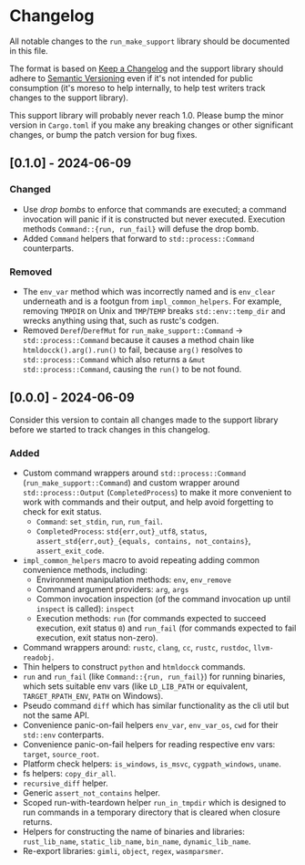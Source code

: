 # Changelog

All notable changes to the `run_make_support` library should be documented in this file.

The format is based on [Keep a Changelog](https://keepachangelog.com/en/1.1.0/) and the support
library should adhere to [Semantic Versioning](https://semver.org/spec/v2.0.0.html) even if it's
not intended for public consumption (it's moreso to help internally, to help test writers track
changes to the support library).

This support library will probably never reach 1.0. Please bump the minor version in `Cargo.toml` if
you make any breaking changes or other significant changes, or bump the patch version for bug fixes.

## [0.1.0] - 2024-06-09

### Changed

- Use *drop bombs* to enforce that commands are executed; a command invocation will panic if it is
  constructed but never executed. Execution methods `Command::{run, run_fail}` will defuse the drop
  bomb.
- Added `Command` helpers that forward to `std::process::Command` counterparts.

### Removed

- The `env_var` method which was incorrectly named and is `env_clear` underneath and is a footgun
  from `impl_common_helpers`. For example, removing `TMPDIR` on Unix and `TMP`/`TEMP` breaks
  `std::env::temp_dir` and wrecks anything using that, such as rustc's codgen.
- Removed `Deref`/`DerefMut` for `run_make_support::Command` -> `std::process::Command` because it
  causes a method chain like `htmldocck().arg().run()` to fail, because `arg()` resolves to
  `std::process::Command` which also returns a `&mut std::process::Command`, causing the `run()` to
  be not found.

## [0.0.0] - 2024-06-09

Consider this version to contain all changes made to the support library before we started to track
changes in this changelog.

### Added

- Custom command wrappers around `std::process::Command` (`run_make_support::Command`) and custom
  wrapper around `std::process::Output` (`CompletedProcess`) to make it more convenient to work with
  commands and their output, and help avoid forgetting to check for exit status.
    - `Command`: `set_stdin`, `run`, `run_fail`.
    - `CompletedProcess`: `std{err,out}_utf8`, `status`, `assert_std{err,out}_{equals, contains,
      not_contains}`, `assert_exit_code`.
- `impl_common_helpers` macro to avoid repeating adding common convenience methods, including:
    - Environment manipulation methods: `env`, `env_remove`
    - Command argument providers: `arg`, `args`
    - Common invocation inspection (of the command invocation up until `inspect` is called):
      `inspect`
    - Execution methods: `run` (for commands expected to succeed execution, exit status `0`) and
      `run_fail` (for commands expected to fail execution, exit status non-zero).
- Command wrappers around: `rustc`, `clang`, `cc`, `rustc`, `rustdoc`, `llvm-readobj`.
- Thin helpers to construct `python` and `htmldocck` commands.
- `run` and `run_fail` (like `Command::{run, run_fail}`) for running binaries, which sets suitable
  env vars (like `LD_LIB_PATH` or equivalent, `TARGET_RPATH_ENV`, `PATH` on Windows).
- Pseudo command `diff` which has similar functionality as the cli util but not the same API.
- Convenience panic-on-fail helpers `env_var`, `env_var_os`, `cwd` for their `std::env` conterparts.
- Convenience panic-on-fail helpers for reading respective env vars: `target`, `source_root`.
- Platform check helpers: `is_windows`, `is_msvc`, `cygpath_windows`, `uname`.
- fs helpers: `copy_dir_all`.
- `recursive_diff` helper.
- Generic `assert_not_contains` helper.
- Scoped run-with-teardown helper `run_in_tmpdir` which is designed to run commands in a temporary
  directory that is cleared when closure returns.
- Helpers for constructing the name of binaries and libraries: `rust_lib_name`, `static_lib_name`,
  `bin_name`, `dynamic_lib_name`.
- Re-export libraries: `gimli`, `object`, `regex`, `wasmparsmer`.
